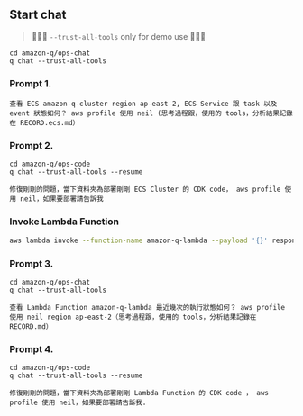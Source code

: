 ## Start chat
> 🚨🚨🚨 `--trust-all-tools` only for demo use 🚨🚨🚨
```
cd amazon-q/ops-chat
q chat --trust-all-tools
```

### Prompt 1.
```
查看 ECS amazon-q-cluster region ap-east-2, ECS Service 跟 task 以及 event 狀態如何？ aws profile 使用 neil (思考過程跟，使用的 tools，分析結果記錄在 RECORD.ecs.md）
```
### Prompt 2.
```
cd amazon-q/ops-code
q chat --trust-all-tools --resume
```
```
修復剛剛的問題，當下資料夾為部署剛剛 ECS Cluster 的 CDK code， aws profile 使用 neil，如果要部署請告訴我
```

### Invoke Lambda Function
```bash
aws lambda invoke --function-name amazon-q-lambda --payload '{}' response.json --region ap-east-2 && cat response.json | jq
```
### Prompt 3.
```
cd amazon-q/ops-chat
q chat --trust-all-tools
```
```
查看 Lambda Function amazon-q-lambda 最近幾次的執行狀態如何？ aws profile 使用 neil region ap-east-2（思考過程跟，使用的 tools，分析結果記錄在 RECORD.md）
```

### Prompt 4.
```
cd amazon-q/ops-code
q chat --trust-all-tools --resume
```
```
修復剛剛的問題，當下資料夾為部署剛剛 Lambda Function 的 CDK code ， aws profile 使用 neil，如果要部署請告訴我.
```

